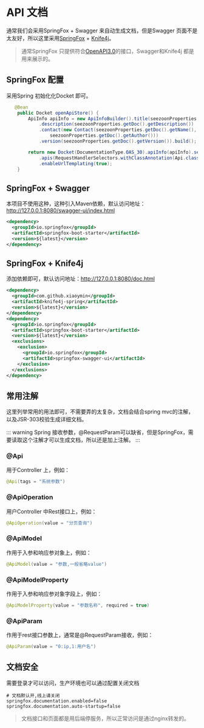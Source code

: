 # API 文档

通常我们会采用SpringFox + Swagger 来自动生成文档，但是Swagger 页面不是太友好，所以这里采用[SpringFox](http://springfox.github.io/springfox/) + [Knife4j](https://gitee.com/xiaoym/knife4j)。

> 通常SpringFox 只提供符合[OpenAPI3.0](https://swagger.io/specification/)的接口，Swagger和Knife4j 都是用来展示的。

## SpringFox 配置

采用Spring 初始化化Docket 即可。

```java
   @Bean
    public Docket openApiStore() {
        ApiInfo apiInfo = new ApiInfoBuilder().title(seezoonProperties.getDoc().getName())
            .description(seezoonProperties.getDoc().getDescription())
            .contact(new Contact(seezoonProperties.getDoc().getName(), seezoonProperties.getDoc().getUrl(),
                seezoonProperties.getDoc().getAuthor()))
            .version(seezoonProperties.getDoc().getVersion()).build();

        return new Docket(DocumentationType.OAS_30).apiInfo(apiInfo).select()
            .apis(RequestHandlerSelectors.withClassAnnotation(Api.class)).paths(PathSelectors.any()).build()
            .enableUrlTemplating(true);
    }
```

## SpringFox + Swagger

本项目不使用这种，这种引入Maven依赖，默认访问地址：http://127.0.0.1:8080/swagger-ui/index.html

```xml
<dependency>
  <groupId>io.springfox</groupId>
  <artifactId>springfox-boot-starter</artifactId>
  <version>${latest}</version>
</dependency>
```

## SpringFox + Knife4j

添加依赖即可，默认访问地址：http://127.0.0.1:8080/doc.html

```xml
<dependency>
  <groupId>com.github.xiaoymin</groupId>
  <artifactId>knife4j-spring</artifactId>
  <version>${latest}</version>
</dependency>
<dependency>
  <groupId>io.springfox</groupId>
  <artifactId>springfox-boot-starter</artifactId>
  <version>${latest}</version>
  <exclusions>
    <exclusion>
      <groupId>io.springfox</groupId>
      <artifactId>springfox-swagger-ui</artifactId>
    </exclusion>
  </exclusions>
</dependency>
```

## 常用注解

这里列举常用的用法即可，不需要弄的太复杂，文档会结合spring mvc的注解，以及JSR-303校验生成详细文档。

::: warning
Spring 接收参数，@RequestParam可以缺省，但是SpringFox，需要读取这个注解才可以生成文档，所以还是加上注解。
:::

### @Api

用于Controller 上，例如：

```java
@Api(tags = "系统参数")
```

### @ApiOperation

用户Controller 中Rest接口上，例如：

```java
@ApiOperation(value = "分页查询")
```

### @ApiModel

作用于入参和响应参对象上，例如：

```java
@ApiModel(value = "参数,一般省略value")
```

### @ApiModelProperty

作用于入参和响应参对象字段上，例如：

```java
@ApiModelProperty(value = "参数名称", required = true)
```

### @ApiParam

作用于rest接口参数上，通常是@RequestParam接收，例如：

```java
@ApiParam(value = "0:ip,1:用户名")
```

## 文档安全

需要登录才可以访问，生产环境也可以通过配置关闭文档

```
# 文档默认开,线上请关闭
springfox.documentation.enabled=false
springfox.documentation.auto-startup=false
```

> 文档接口和页面都是用后端停服务，所以正常访问是通过nginx转发的。
